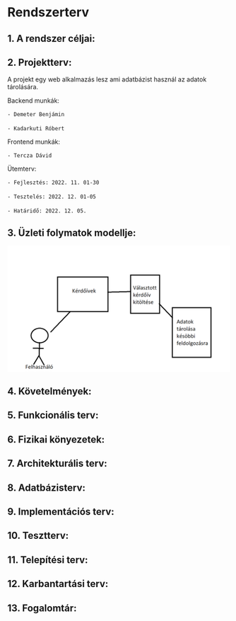 # Rendszerterv

## 1. A rendszer céljai:

## 2. Projektterv:

A projekt egy web alkalmazás lesz ami adatbázist használ az adatok tárolására.

Backend munkák:

    - Demeter Benjámin

    - Kadarkuti Róbert

Frontend munkák:

    - Tercza Dávid

Ütemterv:

    - Fejlesztés: 2022. 11. 01-30

    - Tesztelés: 2022. 12. 01-05

    - Határidő: 2022. 12. 05.

## 3. Üzleti folymatok modellje:

![](uzletifolymatokmodellje.png)

## 4. Követelmények:

## 5. Funkcionális terv:

## 6. Fizikai könyezetek:

## 7. Architekturális terv:

## 8. Adatbázisterv:

## 9. Implementációs terv:

## 10. Tesztterv:

## 11. Telepítési terv:

## 12. Karbantartási terv:

## 13. Fogalomtár: